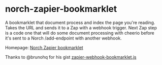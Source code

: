 # norch-zapier-bookmarklet
A bookmarklet that document process and index the page you're reading. Takes the URL and sends it to a Zap with a webhook trigger. Next Zap step is a code one that will do some document processing with cheerio before it's sent to a Norch /add-endpoint with another webhook.

Homepage: [Norch Zapier bookmarklet](https://eklem.github.io/norch-zapier-bookmarklet/)

Thanks to @brunohq for his gist [zapier-webhook-bookmarklet.js](https://gist.github.com/brunohq/52d73063540ffbf79a50d71601467870)
